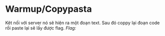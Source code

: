 # Warmup/Copypasta

Kêt nối với server nó sẽ hiện ra một đoạn text. Sau đó coppy lại đoạn code rồi paste lại sẽ lấy được flag.
*Flag:*